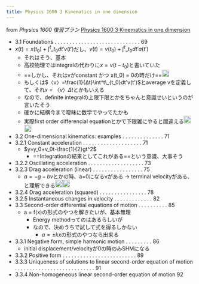 ```yaml
---
title: Physics 1600 3 Kinematics in one dimension
---
```


from *Physics 1600 復習プラン*
[Physics 1600 3 Kinematics in one dimension](Physics%201600%203%20Kinematics%20in%20one%20dimension.md)

* 3.1 Foundations . . . . . . . . . . . . . . . . . . . . . . . . . . . . . 69
* $x(t)=x(t_0)+\int^t\_{t_0}dt'v(t')$だし、$v(t)=v(t_0)+\int^t\_{t_0} dt' a(t')$
  - それはそう、基本
  - 高校物理ではintegralの代わりに$x=v(t-t_0)$と書いていた
  - ==しかし、それはvがconstant かつ x(t_0) = 0の時だけ==<img src='https://scrapbox.io/api/pages/blu3mo-public/blu3mo/icon' alt='blu3mo.icon' height="19.5"/>
  - もしくは$〈v〉=\frac{1}{Δt}\int^t\_{t_0}dt'v(t')$とaverage vを定義して、それ$x=〈v〉Δt$とかもいえる
  - なので、definite integralの上限下限とかをちゃんと意識せいというのが言いたそう
  - 確かに結構今まで曖昧に数学でやってたかも
  - 実際first order differencial equationとかで下限雑にやると間違える<img src='https://scrapbox.io/api/pages/blu3mo-public/blu3mo/icon' alt='blu3mo.icon' height="19.5"/><img src='https://scrapbox.io/api/pages/blu3mo-public/blu3mo/icon' alt='blu3mo.icon' height="19.5"/>
* 3.2 One-dimensional kinematics: examples . . . . . . . . . . . . . . 71
* 3.2.1 Constant acceleration . . . . . . . . . . . . . . . . . . . . 71
  * $y=y_0+v_0t-\frac{1}{2}gt^2$
    * ==Integrationの結果としてこれがある==という意識、大事そう
* 3.2.2 Oscillating acceleration . . . . . . . . . . . . . . . . . . . 73
* 3.2.3 Drag acceleration (linear) . . . . . . . . . . . . . . . . . 75
  * $a=-g-bv$とかの時、a=0になるvがある → terminal velocityがある、と理解できる<img src='https://scrapbox.io/api/pages/blu3mo-public/blu3mo/icon' alt='blu3mo.icon' height="19.5"/><img src='https://scrapbox.io/api/pages/blu3mo-public/blu3mo/icon' alt='blu3mo.icon' height="19.5"/>
* 3.2.4 Drag acceleration (squared) . . . . . . . . . . . . . . . . 78
* 3.2.5 Instantaneous changes in velocity . . . . . . . . . . . . . 82
* 3.3 Second-order differential equations of motion . . . . . . . . . . 85
  * a = f(x)の形式のやつを解きたいが、基本無理
    * Energy methodってのはあるらしいが
    * なので、決めうちで試して式を得るしかない
      * $a=±kx$の形式のやつなら出来る
* 3.3.1 Negative form, simple harmonic motion . . . . . . . . . 86
  * initial displacement/velocityが0の時のみSHMになる
* 3.3.2 Positive form . . . . . . . . . . . . . . . . . . . . . . . . . 89
* 3.3.3 Uniqueness of solutions to linear second-order equation of motion . . . . . . . . . . . . . . . . . . . . . . . . . . . 91
* 3.3.4 Non-homogeneous linear second-order equation of motion 92
